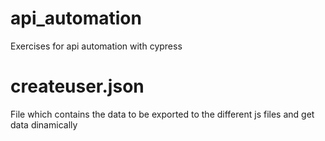 # api_automation
Exercises for api automation with cypress

# createuser.json
File which contains the data to be exported to the different js files and get data dinamically


